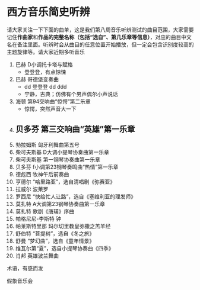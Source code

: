 # 西方音乐简史听辨

请大家关注一下下面的曲单，这是我们第八周音乐听辨测试的曲目范围，大家需要记住**作曲家**和**作品的完整名称（包括“选自”、第几乐章等信息）**，对应的曲目中文名在备注里面。听辨时会从曲目的任意位置开始播放，但一定会包含识别度较高的主题旋律等。请大家近期多听音乐



1. 巴赫 D小调托卡塔与赋格
   - 登登登，有点惊悚
2. 巴赫 哥德堡变奏曲
   - dd 登登登 dd ddd 
   - 宁静，古典；仿佛有个男声偶尔小声说话
3. 海顿 第94交响曲“惊愕”第二乐章
   - 惊愕，突然声音大一下
4. 贝多芬 第三交响曲“英雄”第一乐章
   -  
5. 勃拉姆斯 匈牙利舞曲第五号
6. 柴可夫斯基 D大调小提琴协奏曲第一乐章
7. 柴可夫斯基 第一钢琴协奏曲第一乐章
8. 贝多芬 f小调第23钢琴奏鸣曲“热情”第一乐章
9. 德彪西 牧神午后前奏曲
10. 亨德尔 “哈里路亚”，选自清唱剧《弥赛亚》
11. 拉威尔 波莱罗
12. 罗西尼 “快给忙人让路”，选自《塞维利亚的理发师》
13. 莫扎特 A大调第23钢琴协奏曲第一乐章
14. 莫扎特 歌剧《唐璜》序曲
15. 帕格尼尼-李斯特 钟
16. 帕莱斯特里那 玛尔切里教皇弥撒之羔羊经
17. 舒伯特 “菩提树”，选自《冬之旅》
18. 舒曼 “梦幻曲”，选自《童年情景》
19. 维瓦尔第“夏”，选自小提琴协奏曲《四季》
20. 肖邦 英雄波兰舞曲





术语，有感而发

假象音乐会